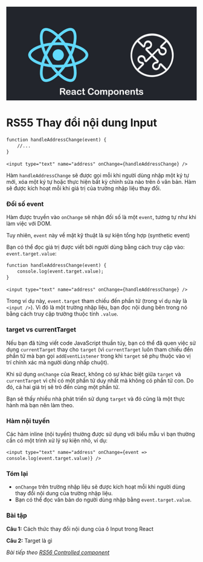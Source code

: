 
![Create-HTML-1](images/components.jpg) 

# RS55 Thay đổi nội dung Input

```
function handleAddressChange(event) {
    //...
}

<input type="text" name="address" onChange={handleAddressChange} />
```

Hàm `handleAddressChange` sẽ được gọi mỗi khi người dùng nhập một ký tự mới, xóa một ký tự hoặc thực hiện bất kỳ chỉnh sửa nào trên ô văn bản. Hàm sẽ được kích hoạt mỗi khi giá trị của trường nhập liệu thay đổi.

### Đối số event

Hàm được truyền vào `onChange` sẽ nhận đối số là một `event`, tương tự như khi làm việc với DOM.

Tuy nhiên, `event` này về mặt kỹ thuật là sự kiện tổng hợp (synthetic event)

Bạn có thể đọc giá trị được viết bởi người dùng bằng cách truy cập vào: `event.target.value`:

```
function handleAddressChange(event) {
    console.log(event.target.value);
}

<input type="text" name="address" onChange={handleAddressChange} />
```

Trong ví dụ này, `event.target` tham chiếu đến phần tử (trong ví dụ này là `<input />`). Vì đó là một trường nhập liệu, bạn đọc nội dung bên trong nó bằng cách truy cập trường thuộc tính `.value`.

### target vs currentTarget

Nếu bạn đã từng viết code JavaScript thuần túy, bạn có thể đã quen việc sử dụng `currentTarget` thay cho `target` (vì `currentTarget` luôn tham chiếu đến phần tử mà bạn gọi `addEventListener` trong khi `target` sẽ phụ thuộc vào vị trí chính xác mà người dùng nhấp chuột).

Khi sử dụng `onChange` của React, không có sự khác biệt giữa `target` và `currentTarget` vì chỉ có một phần tử duy nhất mà không có phần tử con. Do đó, cả hai giá trị sẽ trỏ đến cùng một phần tử.

Bạn sẽ thấy nhiều nhà phát triển sử dụng `target` và đó cũng là một thực hành mà bạn nên làm theo.

### Hàm nội tuyến

Các hàm inline (nội tuyến) thường được sử dụng với biểu mẫu vì bạn thường cần có một trình xử lý sự kiện nhỏ, ví dụ:

```
<input type="text" name="address" onChange={event => console.log(event.target.value)} />
```

### Tóm lại

- `onChange` trên trường nhập liệu sẽ được kích hoạt mỗi khi người dùng thay đổi nội dung của trường nhập liệu.
- Bạn có thể đọc văn bản do người dùng nhập bằng `event.target.value`.

### Bài tập

**Câu 1:** Cách thức thay đổi nội dung của ô Input trong React

**Câu 2:** Target là gì

*Bài tiếp theo [RS56 Controlled component](/lesson/session/session_056_controlled_component.md)*